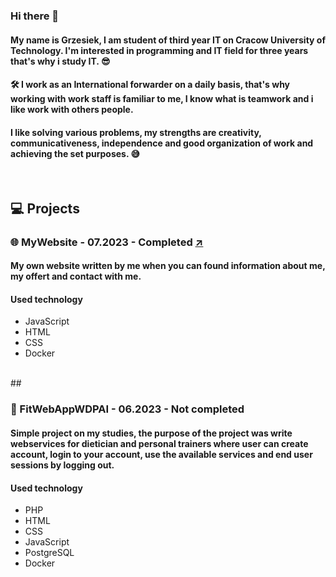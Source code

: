 ### Hi there 👋

#### My name is Grzesiek, I am student of third year IT on Cracow University of Technology. I'm interested in programming and IT field for three years that's why i study IT. 😎

#### 🛠 I work as an International forwarder on a daily basis, that's why working with work staff is familiar to me, I know what is teamwork and i like work with others people.

#### I like solving various problems, my strengths are creativity, communicativeness, independence and good organization of work and achieving the set purposes. 😅

<br />

## 💻 Projects

### 🌐 MyWebsite - 07.2023 - Completed <a href="http://grzegorzpasich.pl/">↗</a>
#### My own website written by me when you can found information about me, my offert and contact with me.
#### Used technology
<ul>
  <li>JavaScript</li>
  <li>HTML</li>
  <li>CSS</li>
  <li>Docker</li>
</ul>

<br />
##

### 🍎 FitWebAppWDPAI - 06.2023 - Not completed
#### Simple project on my studies, the purpose of the project was write webservices for dietician and personal trainers where user can create account, login to your account, use the available services and end user sessions by logging out. 
#### Used technology
<ul>
  <li>PHP</li>
  <li>HTML</li>
  <li>CSS</li>
  <li>JavaScript</li>
  <li>PostgreSQL</li>
  <li>Docker</li>
</ul>

